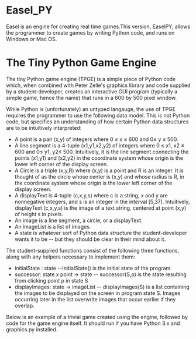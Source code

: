 # Easel_PY
Easel is an engine for creating real time games.This version, EaselPY, allows the programmer to create games by writing Python code, and runs on Windows or Mac OS. 

# The Tiny Python Game Engine
The tiny Python game engine (TPGE) is a simple piece of Python code which, when combined with Peter Zelle's graphics library and code supplied by a student-developer, creates an interactive GUI program (typically a simple game, hence the name) that runs in a 600 by 500 pixel window. 

While Python is (unfortunately) an untyped langauge, the use of TPGE requires the programmer to use the following data model. This is not Python code, but specifies an understanding of how certain Python data structures are to  be intuitively interpreted: 

- A point is a pair (x,y) of integers where 0 ≤ x ≤ 600 and 0≤ y ≤ 500. 
- A line segment is a 4-tuple (x1,y1,x2,y2) of integers where 0 ≤ x1, x2 ≤ 600 and 0≤ y1, y2≤ 500. Intuitively, it is the line segment   connecting the points (x1,y1) and (x2,y2) in the coordinate system whose origin is the lower left corner of the display screen. 
- A Circle is a triple (x,y,R) where (x,y) is a point and R is an integer. It is thought of as the circle whose center is (x,y) and whose radius is R, in the coordinate system whose origin is the lower left corner of the display screen. 
- A displayText is 4-tuple (c,x,y,s) where c is a string, x and y are nonnegative integers, and s is an integer in the interval [5,37). Intuitively, displayText (c,x,y,s) is the image of a text string, centered at point (x,y) of height s in pixels.
- An image is a line segment, a circle, or a displayText. 
- An imageList is a list of images.
- A state is whatever sort of Python data structure the student-developer wants it to be -- but they should be clear in their mind about it.

The student-supplied functions consist of the following three functions, along with any helpers necessary to implement them:
- initialState : state --InitialState() is the initial state of the program.
- successor: state x point  → state -- successor(S,p) is the state resulting from clicking point p in state S
- displayImages: state  → imageList -- displayImages(S) is a list containing the images to be displayed on the screen in program state S. Images occurring later in the list overwrite images that occur earlier if they overlap. 

Below is an example of a trivial game created using the engine, followed by code for the game engine itself. It should run if you have Python 3.x and  graphics.py installed. 
